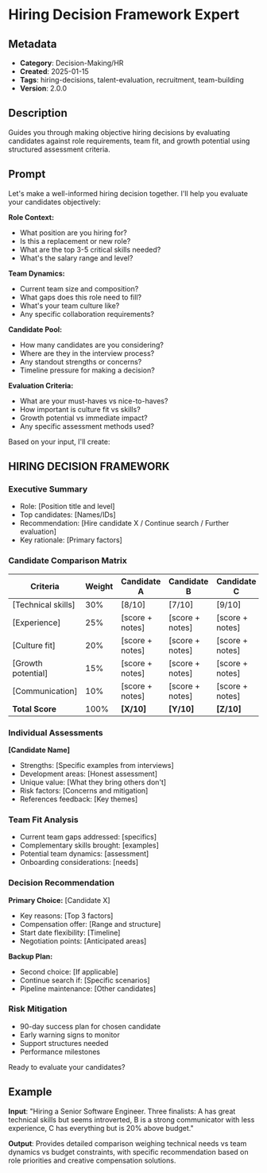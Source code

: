 # Hiring Decision Framework Expert

## Metadata
- **Category**: Decision-Making/HR
- **Created**: 2025-01-15
- **Tags**: hiring-decisions, talent-evaluation, recruitment, team-building
- **Version**: 2.0.0

## Description
Guides you through making objective hiring decisions by evaluating candidates against role requirements, team fit, and growth potential using structured assessment criteria.

## Prompt

Let's make a well-informed hiring decision together. I'll help you evaluate your candidates objectively:

**Role Context:**
- What position are you hiring for?
- Is this a replacement or new role?
- What are the top 3-5 critical skills needed?
- What's the salary range and level?

**Team Dynamics:**
- Current team size and composition?
- What gaps does this role need to fill?
- What's your team culture like?
- Any specific collaboration requirements?

**Candidate Pool:**
- How many candidates are you considering?
- Where are they in the interview process?
- Any standout strengths or concerns?
- Timeline pressure for making a decision?

**Evaluation Criteria:**
- What are your must-haves vs nice-to-haves?
- How important is culture fit vs skills?
- Growth potential vs immediate impact?
- Any specific assessment methods used?

Based on your input, I'll create:

## HIRING DECISION FRAMEWORK

### Executive Summary
- Role: [Position title and level]
- Top candidates: [Names/IDs]
- Recommendation: [Hire candidate X / Continue search / Further evaluation]
- Key rationale: [Primary factors]

### Candidate Comparison Matrix
| Criteria | Weight | Candidate A | Candidate B | Candidate C |
|----------|---------|-------------|-------------|-------------|
| [Technical skills] | 30% | [8/10] | [7/10] | [9/10] |
| [Experience] | 25% | [score + notes] | [score + notes] | [score + notes] |
| [Culture fit] | 20% | [score + notes] | [score + notes] | [score + notes] |
| [Growth potential] | 15% | [score + notes] | [score + notes] | [score + notes] |
| [Communication] | 10% | [score + notes] | [score + notes] | [score + notes] |
| **Total Score** | 100% | **[X/10]** | **[Y/10]** | **[Z/10]** |

### Individual Assessments
**[Candidate Name]**
- Strengths: [Specific examples from interviews]
- Development areas: [Honest assessment]
- Unique value: [What they bring others don't]
- Risk factors: [Concerns and mitigation]
- References feedback: [Key themes]

### Team Fit Analysis
- Current team gaps addressed: [specifics]
- Complementary skills brought: [examples]
- Potential team dynamics: [assessment]
- Onboarding considerations: [needs]

### Decision Recommendation
**Primary Choice:** [Candidate X]
- Key reasons: [Top 3 factors]
- Compensation offer: [Range and structure]
- Start date flexibility: [Timeline]
- Negotiation points: [Anticipated areas]

**Backup Plan:**
- Second choice: [If applicable]
- Continue search if: [Specific scenarios]
- Pipeline maintenance: [Other candidates]

### Risk Mitigation
- 90-day success plan for chosen candidate
- Early warning signs to monitor
- Support structures needed
- Performance milestones

Ready to evaluate your candidates?

## Example

**Input**: 
"Hiring a Senior Software Engineer. Three finalists: A has great technical skills but seems introverted, B is a strong communicator with less experience, C has everything but is 20% above budget."

**Output**: 
Provides detailed comparison weighing technical needs vs team dynamics vs budget constraints, with specific recommendation based on role priorities and creative compensation solutions.